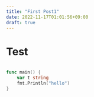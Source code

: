 ```yaml
---
title: "First Post1"
date: 2022-11-17T01:01:56+09:00
draft: true
---
```


# Test

```go

func main() {
    var t string
    fmt.Println("hello")
}

```

